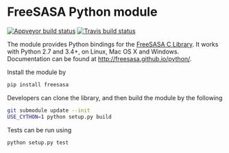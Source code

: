 FreeSASA Python module
======================
[![Appveyor build status](https://ci.appveyor.com/api/projects/status/nyo51pv2ufj2yhcj/branch/master?svg=true)](https://ci.appveyor.com/project/mittinatten/freesasa-python/branch/master)
[![Travis build status](https://travis-ci.org/freesasa/freesasa-python.svg?branch=master)](https://travis-ci.org/freesasa/freesasa-python)

The module provides Python bindings for the [FreeSASA C Library](https://github.com/mittinatten/freesasa).
It works with Python 2.7 and 3.4+, on Linux, Mac OS X and Windows. Documentation can be found at http://freesasa.github.io/python/.

Install the module by
~~~~sh
pip install freesasa
~~~~

Developers can clone the library, and then build the module by the following
~~~~sh
git submodule update --init
USE_CYTHON=1 python setup.py build
~~~~

Tests can be run using
~~~~sh
python setup.py test
~~~~
